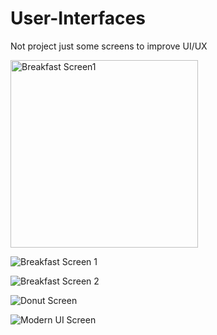 # User-Interfaces
Not project just some screens to improve UI/UX

<img src="assets/screenshoot/breakfast1.jpg" alt="Breakfast Screen1" width="300"/>

![Breakfast Screen 1](assets/screenshoot/breakfast1.jpg)

![Breakfast Screen 2](assets/screenshoot/breakfast2.jpg)

![Donut Screen](assets/screenshoot/donut.jpg)

![Modern UI Screen](assets/screenshoot/modern_ui.jpg)
